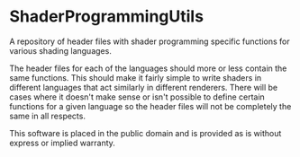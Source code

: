 ShaderProgrammingUtils
======================

A repository of header files with shader programming specific functions for various shading languages.

The header files for each of the languages should more or less contain the same functions. This should make it fairly simple to write shaders in different languages that act similarly in different renderers. There will be cases where it doesn't make sense or isn't possible to define certain functions for a given language so the header files will not be completely the same in all respects.

This software is placed in the public domain and is provided as is without express or implied warranty.
